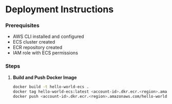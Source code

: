 # Deployment Instructions

### Prerequisites
- AWS CLI installed and configured
- ECS cluster created
- ECR repository created
- IAM role with ECS permissions

### Steps
1. **Build and Push Docker Image**
   ```bash
   docker build -t hello-world-ecs .
   docker tag hello-world-ecs:latest <account-id>.dkr.ecr.<region>.amazonaws.com/hello-world-ecs:latest
   docker push <account-id>.dkr.ecr.<region>.amazonaws.com/hello-world-ecs:latest
